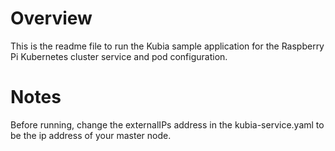 # Overview

This is the readme file to run the Kubia sample application for the Raspberry Pi Kubernetes cluster service and pod configuration.

# Notes

Before running, change the externalIPs address in the kubia-service.yaml to be the ip address of your master node.
